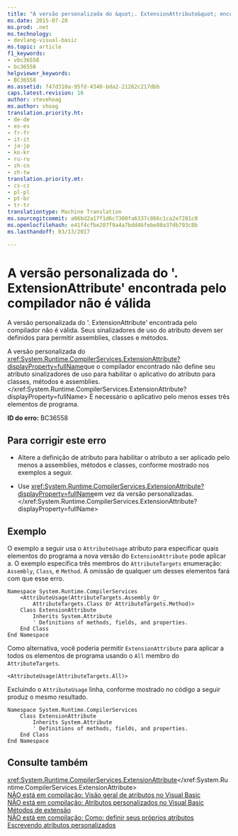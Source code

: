 ```yaml
---
title: "A versão personalizada do &quot;. ExtensionAttribute&quot; encontrada pelo compilador não é válida | Documentos do Microsoft"
ms.date: 2015-07-20
ms.prod: .net
ms.technology:
- devlang-visual-basic
ms.topic: article
f1_keywords:
- vbc36558
- bc36558
helpviewer_keywords:
- BC36558
ms.assetid: f47d310a-95fd-4340-bda2-21262c217dbb
caps.latest.revision: 16
author: stevehoag
ms.author: shoag
translation.priority.ht:
- de-de
- es-es
- fr-fr
- it-it
- ja-jp
- ko-kr
- ru-ru
- zh-cn
- zh-tw
translation.priority.mt:
- cs-cz
- pl-pl
- pt-br
- tr-tr
translationtype: Machine Translation
ms.sourcegitcommit: a06bd2a17f1d6c7308fa6337c866c1ca2e7281c0
ms.openlocfilehash: e41f4cfbe207f9a4a7bdd46febe80a37db793c8b
ms.lasthandoff: 03/13/2017

---
```

# <a name="the-custom-designed-version-of-39systemruntimecompilerservicesextensionattribute39-found-by-the-compiler-is-not-valid"></a>A versão personalizada do '. ExtensionAttribute' encontrada pelo compilador não é válida
A versão personalizada do '. ExtensionAttribute' encontrada pelo compilador não é válida. Seus sinalizadores de uso do atributo devem ser definidos para permitir assemblies, classes e métodos.  
  
 A versão personalizada do <xref:System.Runtime.CompilerServices.ExtensionAttribute?displayProperty=fullName>que o compilador encontrado não define seu atributo sinalizadores de uso para habilitar o aplicativo do atributo para classes, métodos e assemblies.</xref:System.Runtime.CompilerServices.ExtensionAttribute?displayProperty=fullName> É necessário o aplicativo pelo menos esses três elementos de programa.  
  
 **ID do erro:** BC36558  
  
## <a name="to-correct-this-error"></a>Para corrigir este erro  
  
-   Altere a definição de atributo para habilitar o atributo a ser aplicado pelo menos a assemblies, métodos e classes, conforme mostrado nos exemplos a seguir.  
  
-   Use <xref:System.Runtime.CompilerServices.ExtensionAttribute?displayProperty=fullName>em vez da versão personalizadas.</xref:System.Runtime.CompilerServices.ExtensionAttribute?displayProperty=fullName>  
  
## <a name="example"></a>Exemplo  
 O exemplo a seguir usa o `AttributeUsage` atributo para especificar quais elementos do programa a nova versão do `ExtensionAttribute` pode aplicar a. O exemplo especifica três membros do `AttributeTargets` enumeração: `Assembly`, `Class`, e `Method`. A omissão de qualquer um desses elementos fará com que esse erro.  
  
```  
Namespace System.Runtime.CompilerServices  
    <AttributeUsage(AttributeTargets.Assembly Or _  
        AttributeTargets.Class Or AttributeTargets.Method)>  
    Class ExtensionAttribute  
        Inherits System.Attribute  
        ' Definitions of methods, fields, and properties.  
    End Class  
End Namespace  
```  
  
 Como alternativa, você poderia permitir `ExtensionAttribute` para aplicar a todos os elementos de programa usando o `All` membro do `AttributeTargets`.  
  
```  
<AttributeUsage(AttributeTargets.All)>  
```  
  
 Excluindo o `AttributeUsage` linha, conforme mostrado no código a seguir produz o mesmo resultado.  
  
```  
Namespace System.Runtime.CompilerServices  
    Class ExtensionAttribute  
        Inherits System.Attribute  
        ' Definitions of methods, fields, and properties.  
    End Class  
End Namespace  
```  
  
## <a name="see-also"></a>Consulte também  
 <xref:System.Runtime.CompilerServices.ExtensionAttribute></xref:System.Runtime.CompilerServices.ExtensionAttribute>   
 [NÃO está em compilação: Visão geral de atributos no Visual Basic](http://msdn.microsoft.com/en-us/0d0cff64-892d-4f57-83bd-bef388553d4f)   
 [NÃO está em compilação: Atributos personalizados no Visual Basic](http://msdn.microsoft.com/en-us/d72d8a5c-8f64-4614-b15b-cad66845d047)   
 [Métodos de extensão](../../visual-basic/programming-guide/language-features/procedures/extension-methods.md)   
 [NÃO está em compilação: Como: definir seus próprios atributos](http://msdn.microsoft.com/en-us/039609c4-ec43-4f44-945f-aa3b5b535c6a)   
 [Escrevendo atributos personalizados](http://msdn.microsoft.com/library/97216f69-bde8-49fd-ac40-f18c500ef5dc)
